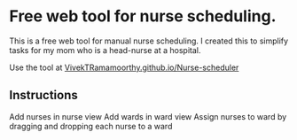 # Free web tool for nurse scheduling.
This is a free web tool for manual nurse scheduling. I created this to simplify tasks for my mom who is a head-nurse at a hospital. 

Use the tool at [VivekTRamamoorthy.github.io/Nurse-scheduler](https://VivekTRamamoorthy.github.io/Nurse-scheduler)

## Instructions
Add nurses in nurse view
Add wards in ward view
Assign nurses to ward by dragging and dropping each nurse to a ward
